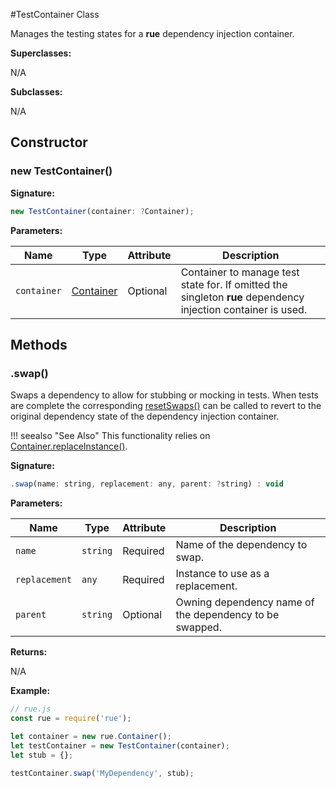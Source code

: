 #TestContainer Class

Manages the testing states for a **rue** dependency injection container.

**Superclasses:**

N/A

**Subclasses:**

N/A

## Constructor

### new TestContainer()

**Signature:**
```javascript
new TestContainer(container: ?Container);
```

**Parameters:**

| Name | Type | Attribute | Description |
| ---- | ---- | --------- | ----------- |
| `container` | [Container](./class-container.md) | Optional | Container to manage test state for. If omitted the singleton **rue** dependency injection container is used. |


## Methods

### .swap()
Swaps a dependency to allow for stubbing or mocking in tests. When tests are
complete the corresponding [resetSwaps()](#resetswaps) can be called to
revert to the original dependency state of the dependency injection container.

!!! seealso "See Also"
    This functionality relies on [Container.replaceInstance()](./class-container.md#replaceinstance).

**Signature:**

```javascript
.swap(name: string, replacement: any, parent: ?string) : void
```

**Parameters:**

| Name | Type | Attribute | Description |
| ---- | ---- | --------- | ----------- |
| `name` | `string` | Required | Name of the dependency to swap. |
| `replacement` | `any` | Required | Instance to use as a replacement. |
| `parent` | `string` | Optional | Owning dependency name of the dependency to be swapped. |

**Returns:**

N/A

**Example:**

```javascript hl_lines="8"
// rue.js
const rue = require('rue');

let container = new rue.Container();
let testContainer = new TestContainer(container);
let stub = {};

testContainer.swap('MyDependency', stub);
```
